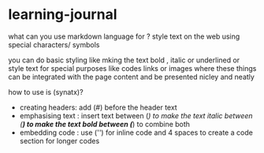 # learning-journal

what can you use markdown language for ?
style text on the web using special characters/ symbols

you can do basic styling like mking the text bold , italic or underlined
or style text for special purposes like codes links or images 
where these things can be integrated with the page content and be presented nicley and neatly


how to use is (synatx)?
* creating headers: add (#) before the header text 
* emphasising text : insert text between (*) to make the text italic
                      between (**) to make the text bold
                      between (***) to combine both
* embedding code : use ('') for inline code and 4 spaces to create a code section for longer codes 

